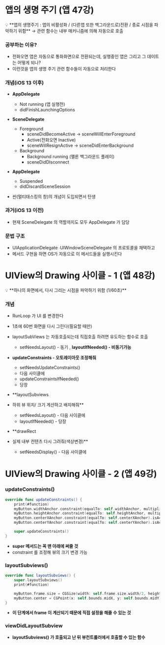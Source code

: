 # 앱의 생명 주기 (앱 47강)

<aside>
💡 **앱의 생명주기 : 앱의 비활성화 / (다른앱 또한 백그라운드로)전환 / 종료 시점을 파악하기 위함**
→ 관련 함수는 내부 매커니즘에 의해 자동으로 호출

</aside>

### 공부하는 이유?

- 전화오면 앱은 자동으로 통화화면으로 전환되는데, 실행중인 앱은 그리고 그 데이트는 어떻게 되나?
- 이런것을 앱의 생명 주기 관련 함수들이 자동으로 처리한다

### 개념(iOS 13 이후)

- **AppDelegate**
    - Not running (앱 실행전)
    - didFinishLaunchingOptions
- **SceneDelegate**
    - Foreground
        - sceneDidBecomeActive → sceneWillEnterForeground
        - Active(전화오면 Inactive)
        - sceneWillResignActive → sceneDidEnterBackground
    - Background
        - Background running
        (멜론 백그라운드 플레이)
        - sceneDidDIsconnect
- **AppDelegate**
    - Suspended
    - didDiscardSceneSession

- 씬(멀티태스킹의 창)의 개념이 도입되면서 탄생


### 과거(iOS 13 이전)

- 현재 SceneDelegate 의 역할까지도 모두 AppDelegate 가 담당

### 문법 구조

- UIApplicationDelegate ∙UIWindowSceneDelegate 의 프로토콜을 채택하고
- 메서드 구현을 하면 OS가 자동으로 이 메서드들을 실행시킨다

# UIView의 Drawing 사이클 - 1 (앱 48강)

<aside>
💡 **하나의 화면에서, 다시 그리는 시점을 파악하기 위함 (1/60초)**

</aside>

### 개념

- RunLoop 가 UI 를 변경한다
- 1초에 60번 화면을 다시 그린다(필요할 때만)
- layoutSubViews 는 자동호출되는데 직접호출 하려면 유도하는 함수로 호출
    - setNeedsLayout() - 동기 , **layoutIfNeeded() - 비동기가능**


- **updateConstraints - 오토레이아웃 조정해줘**
    - setNeedsUpdateConstraints() 
    - 다음 사이클에
    - updateConstraintsIfNeeded()
    - 당장
- **layoutSubviews 
- 하위 뷰 위치/ 크기 계산하고 배치해줘**
    - setNeedsLayout() - 다음 사이클에
    - layoutIfNeeded() - 당장
- **drawRect
- 실제 내부 컨텐츠 다시 그려줘(색상변경)**
    - setNeedsDisplay() - 다음 사이클에

# UIView의 Drawing 사이클 - 2 (앱 49강)

### updateConstraints()

```swift
override func updateConstraints() {
    print(#function)
    myButton.widthAnchor.constraint(equalTo: self.widthAnchor, multiplier: 0.5).isActive = true
    myButton.heightAnchor.constraint(equalTo: self.heightAnchor, multiplier: 0.5).isActive = true
    myButton.centerXAnchor.constraint(equalTo: self.centerXAnchor).isActive = true
    myButton.centerYAnchor.constraint(equalTo: self.centerYAnchor).isActive = true

    super.updateConstraints()
}
```

- **super 메서드는 꼭 맨 아래에 써줄 것**
- constraint 를 조정해 뷰의 크기 변경 가능

### layoutSubviews()

```swift
override func layoutSubviews() {
    super.layoutSubviews()
    print(#function)

    myButton.frame.size = CGSize(width: self.frame.size.width/2, height: self.frame.size.height/2)
    myButton.center = CGPoint(x: self.bounds.midX, y: self.bounds.midY)
}
```

- **이 단계에서 frame 이 계산되기 때문에 직접 설정을 해줄 수 있는 것**

### viewDidLayoutSubview

- **layoutSubviews() 가 호출되고 난 뒤 뷰컨트롤러에서 호출할 수 있는 함수**
